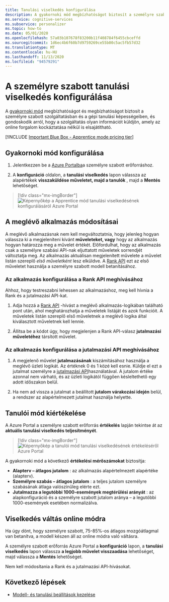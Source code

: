 ```yaml
---
title: Tanulási viselkedés konfigurálása
description: A gyakornoki mód megbízhatóságot biztosít a személyre szabott szolgáltatásban és a gépi tanulási képességeiben, és olyan mérőszámokat biztosít, amelyekkel a szolgáltatás az online forgalom kockáztatása nélkül is elküldhető.
ms.service: cognitive-services
ms.subservice: personalizer
ms.topic: how-to
ms.date: 05/01/2020
ms.openlocfilehash: 57a03b107678f83200b11f408784f6455cbceffd
ms.sourcegitcommit: 1d6ec4b6f60b7d9759269ce55b00c5ac5fb57d32
ms.translationtype: MT
ms.contentlocale: hu-HU
ms.lasthandoff: 11/13/2020
ms.locfileid: "94579291"
---
```

# <a name="configure-the-personalizer-learning-behavior"></a>A személyre szabott tanulási viselkedés konfigurálása

A [gyakornoki mód](concept-apprentice-mode.md) megbízhatóságot és megbízhatóságot biztosít a személyre szabott szolgáltatásban és a gépi tanulási képességeiben, és gondoskodik arról, hogy a szolgáltatás olyan információt küldjön, amely az online forgalom kockáztatása nélkül is elsajátítható.

[!INCLUDE [Important Blue Box - Apprentice mode pricing tier](./includes/important-apprentice-mode.md)]

## <a name="configure-apprentice-mode"></a>Gyakornoki mód konfigurálása

1. Jelentkezzen be a [Azure Portalba](https://portal.azure.com)a személyre szabott erőforráshoz.

1. A **konfiguráció** oldalon, a **tanulási viselkedés** lapon válassza az alapértékek **visszaküldése műveletet, majd a tanulók** , majd a **Mentés** lehetőséget.

> [!div class="mx-imgBorder"]
> ![Képernyőkép a Apprentice mód tanulási viselkedésének konfigurálásáról Azure Portal](media/settings/configure-learning-behavior-azure-portal.png)

## <a name="changes-to-the-existing-application"></a>A meglévő alkalmazás módosításai

A meglévő alkalmazásnak nem kell megváltoztatnia, hogy jelenleg hogyan válassza ki a megjeleníteni kívánt **műveleteket, vagy** hogy az alkalmazás hogyan határozza meg a művelet értékét. Előfordulhat, hogy az alkalmazás csak a személyre szabási API-nak eljuttatott műveletek sorrendjét változtatja meg. Az alkalmazás aktuálisan megjelenített művelete a művelet listán szereplő _első műveletként_ lesz elküldve. A [Rank API](https://westus2.dev.cognitive.microsoft.com/docs/services/personalizer-api/operations/Rank) ezt az első műveletet használja a személyre szabott modell betanításához.

### <a name="configure-your-application-to-call-the-rank-api"></a>Az alkalmazás konfigurálása a Rank API meghívásához

Ahhoz, hogy testreszabni lehessen az alkalmazáshoz, meg kell hívnia a Rank és a jutalmazási API-kat.

1. Adja hozzá a [Rank API](https://westus2.dev.cognitive.microsoft.com/docs/services/personalizer-api/operations/Rank) -hívást a meglévő alkalmazás-logikában található pont után, ahol meghatározhatja a műveletek listáját és azok funkcióit. A műveletek listán szereplő első műveletnek a meglévő logika által kiválasztott műveletnek kell lennie.

1. Állítsa be a kódot úgy, hogy megjelenjen a Rank API-válasz **jutalmazási műveletéhez** társított művelet.

### <a name="configure-your-application-to-call-reward-api"></a>Az alkalmazás konfigurálása a jutalmazási API meghívásához

1. A megjelenő művelet **jutalmazásának** kiszámításához használja a meglévő üzleti logikát. Az értéknek 0 és 1 közé kell esnie. Küldje el ezt a jutalmat személyre a [jutalmazási API](https://westus2.dev.cognitive.microsoft.com/docs/services/personalizer-api/operations/Reward)használatával. A jutalom értéke azonnal nem várható, és az üzleti logikától függően késleltethető egy adott időszakon belül.

1. Ha nem ad vissza a jutalmat a beállított **jutalom várakozási idején** belül, a rendszer az alapértelmezett jutalmat használja helyette.

## <a name="evaluate-apprentice-mode"></a>Tanulói mód kiértékelése

A Azure Portal a személyre szabott erőforrás **értékelés** lapján tekintse át az **aktuális tanulási viselkedés teljesítményét**.

> [!div class="mx-imgBorder"]
> ![Képernyőkép a tanulói mód tanulási viselkedésének értékeléséről Azure Portal](media/settings/evaluate-apprentice-mode.png)

A gyakornoki mód a következő **értékelési mérőszámokat** biztosítja:
* **Alapterv – átlagos jutalom** : az alkalmazás alapértelmezett alapértéke (alapterv).
* **Személyre szabás – átlagos jutalom** : a teljes jutalom személyre szabásának átlaga valószínűleg elérte ezt.
* **Jutalmazza a legutóbbi 1000-események megtérülési arányát** : az alapkonfiguráció és a személyre szabott jutalom aránya – a legutóbbi 1000-események esetében normalizálva.

## <a name="switch-behavior-to-online-mode"></a>Viselkedés váltás online módra

Ha úgy dönt, hogy személyre szabott, 75-85%-os átlagos mozgóátlagmal van betanítva, a modell készen áll az online módra való váltásra.

A személyre szabott erőforrás Azure Portal a **konfiguráció** lapon, a **tanulási viselkedés** lapon válassza **a legjobb művelet visszaadása** lehetőséget, majd válassza a **Mentés** lehetőséget.

Nem kell módosítania a Rank és a jutalmazási API-hívásokat.

## <a name="next-steps"></a>Következő lépések

* [Modell- és tanulási beállítások kezelése](how-to-manage-model.md)

